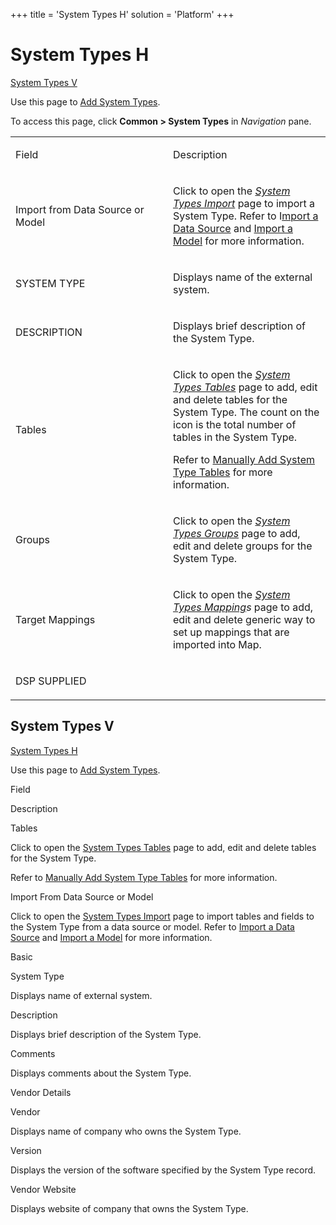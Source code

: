 +++
title = 'System Types H'
solution = 'Platform'
+++

# System Types H

[System Types V](#System_Types_V)

<div class="use">

Use this page to [Add System Types](../Use_Cases/Add_System_Types).

</div>

To access this page, click <span style="font-weight: bold;">Common \>
System Types</span> in
<span style="font-style: italic;">Navigation</span> pane.

<table>
<colgroup>
<col style="width: 50%" />
<col style="width: 50%" />
</colgroup>
<tbody>
<tr class="odd">
<td><p>Field</p></td>
<td><p>Description</p></td>
</tr>
<tr class="even">
<td><p>Import from Data Source or Model</p></td>
<td><p>Click to open the <a href="System_Types_Import"><em>System Types Import</em></a> page to import a System Type. Refer to I<a href="../Use_Cases/Import_a_Data_Source">mport a Data Source</a> and <a href="../Use_Cases/Import%20a%20Model">Import a Model</a> for more information.</p></td>
</tr>
<tr class="odd">
<td><p>SYSTEM TYPE</p></td>
<td><p>Displays name of the external system.</p></td>
</tr>
<tr class="even">
<td><p>DESCRIPTION</p></td>
<td><p>Displays brief description of the System Type.</p></td>
</tr>
<tr class="odd">
<td><p>Tables</p></td>
<td><p>Click to open the <span style="font-style: italic;"><a href="System_Types_Tables_H">System Types Tables</a></span> page to add, edit and delete tables for the System Type. The count on the icon is the total number of tables in the System Type.</p>
<p>Refer to <a href="../Use_Cases/Manually_Add_System_Tables">Manually Add System Type Tables</a> for more information.</p></td>
</tr>
<tr class="even">
<td><p>Groups</p></td>
<td><p>Click to open the <span style="font-style: italic;"><a href="System_Types_Groups">System Types Groups</a></span> page to add, edit and delete groups for the System Type.</p></td>
</tr>
<tr class="odd">
<td><p>Target Mappings</p></td>
<td><p>Click to open the <span style="font-style: italic;"><a href="System_Types_Mappings">System Types Mapping</a>s</span> page to add, edit and delete generic way to set up mappings that are imported into Map.</p></td>
</tr>
<tr class="even">
<td><p>DSP SUPPLIED</p></td>
<td></td>
</tr>
</tbody>
</table>

## <span id="System_Types_V"></span>System Types V

[System Types H](System_Types_H)

<div class="use">

Use this page to [Add System Types](../Use_Cases/Add_System_Types).

</div>

Field

Description

Tables

Click to open the [System Types Tables](System_Types_Tables_H) page
to add, edit and delete tables for the System Type.

Refer to [Manually Add System Type
Tables](../Use_Cases/Manually_Add_System_Tables) for more
information.

Import From Data Source or Model

Click to open the [System Types Import](System_Types_Import) page to
import tables and fields to the System Type from a data source or model.
Refer to [Import a Data Source](../Use_Cases/Import_a_Data_Source)
and [Import a Model](../Use_Cases/Import%20a%20Model) for more
information.

Basic

System Type

Displays name of external system.

Description

Displays brief description of the System Type.

Comments

Displays comments about the System Type.

Vendor Details

Vendor

Displays name of company who owns the System Type.

Version

Displays the version of the software specified by the System Type
record. 

Vendor Website

Displays website of company that owns the System Type.
